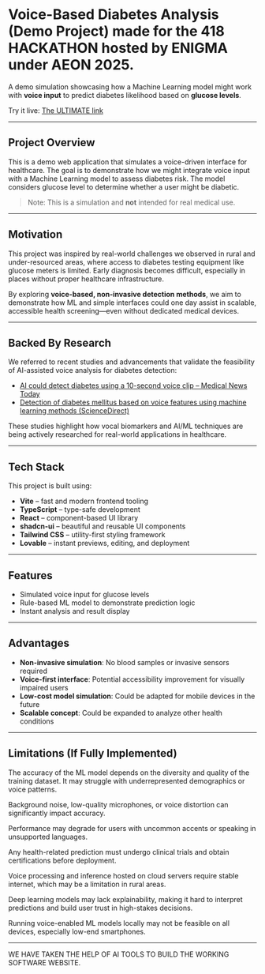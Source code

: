 #  Voice-Based Diabetes Analysis (Demo Project) made for the 418 HACKATHON hosted by ENIGMA under AEON 2025.

A demo simulation showcasing how a Machine Learning model might work with **voice input** to predict diabetes likelihood based on **glucose levels**.

 Try it live: [The ULTIMATE link](https://lovable.dev/projects/1e70623a-83b0-4aaa-b5bb-58c60262101e)

---

##  Project Overview

This is a demo web application that simulates a voice-driven interface for healthcare. The goal is to demonstrate how we might integrate voice input with a Machine Learning model to assess diabetes risk. The model considers glucose level to determine whether a user might be diabetic.

>  Note: This is a simulation and **not** intended for real medical use.

---

##  Motivation

This project was inspired by real-world challenges we observed in rural and under-resourced areas, where access to diabetes testing equipment like glucose meters is limited. Early diagnosis becomes difficult, especially in places without proper healthcare infrastructure.

By exploring **voice-based, non-invasive detection methods**, we aim to demonstrate how ML and simple interfaces could one day assist in scalable, accessible health screening—even without dedicated medical devices.

---

##  Backed By Research

We referred to recent studies and advancements that validate the feasibility of AI-assisted voice analysis for diabetes detection:

-  [AI could detect diabetes using a 10-second voice clip – Medical News Today](https://www.medicalnewstoday.com/articles/ai-10-second-voice-clip-help-diabetes-diagnosis)
-  [Detection of diabetes mellitus based on voice features using machine learning methods (ScienceDirect)](https://www.sciencedirect.com/science/article/pii/S2949761223000731)

These studies highlight how vocal biomarkers and AI/ML techniques are being actively researched for real-world applications in healthcare.

---

##  Tech Stack

This project is built using:

-  **Vite** – fast and modern frontend tooling  
-  **TypeScript** – type-safe development  
-  **React** – component-based UI library  
-  **shadcn-ui** – beautiful and reusable UI components  
-  **Tailwind CSS** – utility-first styling framework  
-  **Lovable** – instant previews, editing, and deployment

---

##  Features

-  Simulated voice input for glucose levels
-  Rule-based ML model to demonstrate prediction logic  
-  Instant analysis and result display  

---

##  Advantages

- **Non-invasive simulation**: No blood samples or invasive sensors required  
- **Voice-first interface**: Potential accessibility improvement for visually impaired users  
- **Low-cost model simulation**: Could be adapted for mobile devices in the future  
- **Scalable concept**: Could be expanded to analyze other health conditions

---

##  Limitations (If Fully Implemented)

 
  The accuracy of the ML model depends on the diversity and quality of the training dataset. It may struggle with underrepresented demographics or voice patterns.


  Background noise, low-quality microphones, or voice distortion can significantly impact accuracy.


  Performance may degrade for users with uncommon accents or speaking in unsupported languages.


  Any health-related prediction must undergo clinical trials and obtain certifications before deployment.

  
  Voice processing and inference hosted on cloud servers require stable internet, which may be a limitation in rural areas.


  Deep learning models may lack explainability, making it hard to interpret predictions and build user trust in high-stakes decisions.


  Running voice-enabled ML models locally may not be feasible on all devices, especially low-end smartphones.

---

  WE HAVE TAKEN THE HELP OF AI TOOLS TO BUILD THE WORKING SOFTWARE WEBSITE.

